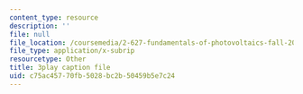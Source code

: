 ```yaml
---
content_type: resource
description: ''
file: null
file_location: /coursemedia/2-627-fundamentals-of-photovoltaics-fall-2013/c75ac45770fb5028bc2b50459b5e7c24_PLVjevMsQpQ.vtt
file_type: application/x-subrip
resourcetype: Other
title: 3play caption file
uid: c75ac457-70fb-5028-bc2b-50459b5e7c24
---
```

